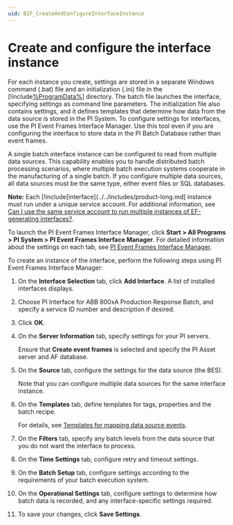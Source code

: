 ```yaml
---
uid: BIF_CreateAndConfigureInterfaceInstance
---
```


# Create and configure the interface instance

<!-- Customized for ABB 800xA. -->

For each instance you create, settings are stored in a separate Windows command (.bat) file and an initialization (.ini) file in the [!include[%ProgramData%](../../includes/dir-long.md)] directory. The batch file launches the interface, specifying settings as command line parameters. The initialization file also contains settings, and it defines templates that determine how data from the data source is stored in the PI System. To configure settings for interfaces, use the PI Event Frames Interface Manager. Use this tool even if you are configuring the interface to store data in the PI Batch Database rather than event frames.

A single batch interface instance can be configured to read from multiple data sources. This capability enables you to handle distributed batch processing scenarios, where multiple batch execution systems cooperate in the manufacturing of a single batch. If you configure multiple data sources, all data sources must be the same type, either event files or SQL databases.

**Note:** Each [!include[interface](../../includes/product-long.md] instance must run under a unique service account. For additional information, see [Can I use the same service account to run multiple instances of EF-generating interfaces?](https://osisoft.lightning.force.com/lightning/r/Knowledge__kav/ka01I000000fZCGQA2/view).

To launch the PI Event Frames Interface Manager, click **Start > All Programs > PI System > PI Event Frames Interface Manager**. For detailed information about the settings on each tab, see [PI Event Frames Interface Manager](xref:BIF_PIEventFramesInterfaceManager).

To create an instance of the interface, perform the following steps using PI Event Frames Interface Manager:

<!-- Mark Bishop 6/11/21: Updated step two for ABB 800xA -->

1. On the **Interface Selection** tab, click **Add Interface**. A list of installed interfaces displays.

2. Choose PI Interface for ABB 800xA Production Response Batch, and specify a service ID number and description if desired. 

3. Click **OK**.            

4. On the **Server Information** tab, specify settings for your PI servers.

    Ensure that **Create event frames** is selected and specify the PI Asset server and AF database.

5. On the **Source** tab, configure the settings for the data source (the BES).

    Note that you can configure multiple data sources for the same interface instance.
    
6. On the **Templates** tab, define templates for tags, properties and the batch recipe.

    For details, see [Templates for mapping data source events](xref:BIF_TemplatesForMappingDataSourceEvents).

7. On the **Filters** tab, specify any batch levels from the data source that you do not want the interface to process.

8. On the **Time Settings** tab, configure retry and timeout settings.

9. On the **Batch Setup** tab, configure settings according to the requirements of your batch execution system.

10. On the **Operational Settings** tab, configure settings to determine how batch data is recorded, and any interface-specific settings required.

11. To save your changes, click **Save Settings**.
